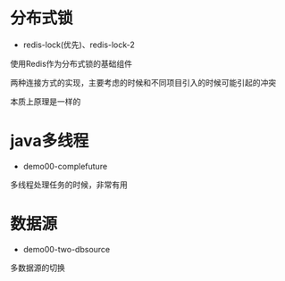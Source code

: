 # 分布式锁
- redis-lock(优先)、redis-lock-2

使用Redis作为分布式锁的基础组件

两种连接方式的实现，主要考虑的时候和不同项目引入的时候可能引起的冲突

本质上原理是一样的

# java多线程

- demo00-complefuture

多线程处理任务的时候，非常有用

# 数据源

- demo00-two-dbsource

多数据源的切换